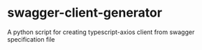 # swagger-client-generator
A python script for creating typescript-axios client from swagger specification file
